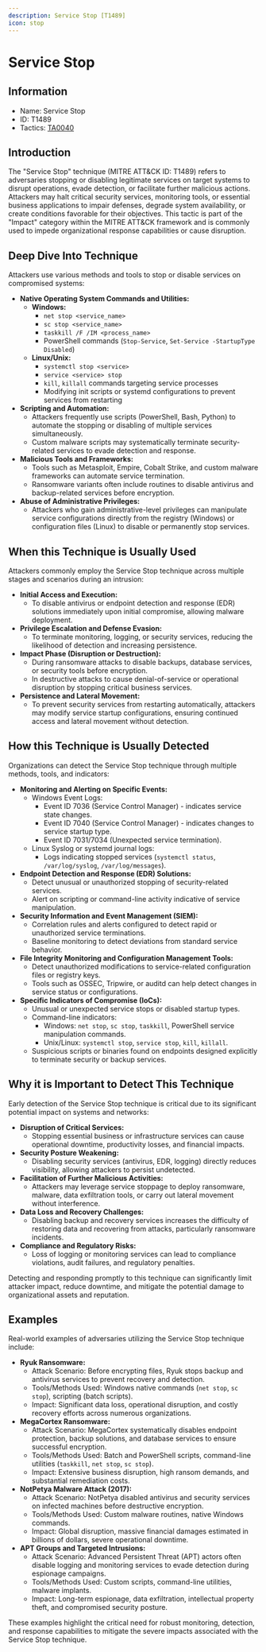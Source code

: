 ```yaml
---
description: Service Stop [T1489]
icon: stop
---
```


# Service Stop

## Information

- Name: Service Stop
- ID: T1489
- Tactics: [TA0040](../TA0040/TA0040.md)

## Introduction

The "Service Stop" technique (MITRE ATT\&CK ID: T1489) refers to adversaries stopping or disabling legitimate services on target systems to disrupt operations, evade detection, or facilitate further malicious actions. Attackers may halt critical security services, monitoring tools, or essential business applications to impair defenses, degrade system availability, or create conditions favorable for their objectives. This tactic is part of the "Impact" category within the MITRE ATT\&CK framework and is commonly used to impede organizational response capabilities or cause disruption.

## Deep Dive Into Technique

Attackers use various methods and tools to stop or disable services on compromised systems:

- **Native Operating System Commands and Utilities:**
  - **Windows:**
    - `net stop <service_name>`
    - `sc stop <service_name>`
    - `taskkill /F /IM <process_name>`
    - PowerShell commands (`Stop-Service`, `Set-Service -StartupType Disabled`)
  - **Linux/Unix:**
    - `systemctl stop <service>`
    - `service <service> stop`
    - `kill`, `killall` commands targeting service processes
    - Modifying init scripts or systemd configurations to prevent services from restarting
- **Scripting and Automation:**
  - Attackers frequently use scripts (PowerShell, Bash, Python) to automate the stopping or disabling of multiple services simultaneously.
  - Custom malware scripts may systematically terminate security-related services to evade detection and response.
- **Malicious Tools and Frameworks:**
  - Tools such as Metasploit, Empire, Cobalt Strike, and custom malware frameworks can automate service termination.
  - Ransomware variants often include routines to disable antivirus and backup-related services before encryption.
- **Abuse of Administrative Privileges:**
  - Attackers who gain administrative-level privileges can manipulate service configurations directly from the registry (Windows) or configuration files (Linux) to disable or permanently stop services.

## When this Technique is Usually Used

Attackers commonly employ the Service Stop technique across multiple stages and scenarios during an intrusion:

- **Initial Access and Execution:**
  - To disable antivirus or endpoint detection and response (EDR) solutions immediately upon initial compromise, allowing malware deployment.
- **Privilege Escalation and Defense Evasion:**
  - To terminate monitoring, logging, or security services, reducing the likelihood of detection and increasing persistence.
- **Impact Phase (Disruption or Destruction):**
  - During ransomware attacks to disable backups, database services, or security tools before encryption.
  - In destructive attacks to cause denial-of-service or operational disruption by stopping critical business services.
- **Persistence and Lateral Movement:**
  - To prevent security services from restarting automatically, attackers may modify service startup configurations, ensuring continued access and lateral movement without detection.

## How this Technique is Usually Detected

Organizations can detect the Service Stop technique through multiple methods, tools, and indicators:

- **Monitoring and Alerting on Specific Events:**
  - Windows Event Logs:
    - Event ID 7036 (Service Control Manager) - indicates service state changes.
    - Event ID 7040 (Service Control Manager) - indicates changes to service startup type.
    - Event ID 7031/7034 (Unexpected service termination).
  - Linux Syslog or systemd journal logs:
    - Logs indicating stopped services (`systemctl status`, `/var/log/syslog`, `/var/log/messages`).
- **Endpoint Detection and Response (EDR) Solutions:**
  - Detect unusual or unauthorized stopping of security-related services.
  - Alert on scripting or command-line activity indicative of service manipulation.
- **Security Information and Event Management (SIEM):**
  - Correlation rules and alerts configured to detect rapid or unauthorized service terminations.
  - Baseline monitoring to detect deviations from standard service behavior.
- **File Integrity Monitoring and Configuration Management Tools:**
  - Detect unauthorized modifications to service-related configuration files or registry keys.
  - Tools such as OSSEC, Tripwire, or auditd can help detect changes in service status or configurations.
- **Specific Indicators of Compromise (IoCs):**
  - Unusual or unexpected service stops or disabled startup types.
  - Command-line indicators:
    - Windows: `net stop`, `sc stop`, `taskkill`, PowerShell service manipulation commands.
    - Unix/Linux: `systemctl stop`, `service stop`, `kill`, `killall`.
  - Suspicious scripts or binaries found on endpoints designed explicitly to terminate security or backup services.

## Why it is Important to Detect This Technique

Early detection of the Service Stop technique is critical due to its significant potential impact on systems and networks:

- **Disruption of Critical Services:**
  - Stopping essential business or infrastructure services can cause operational downtime, productivity losses, and financial impacts.
- **Security Posture Weakening:**
  - Disabling security services (antivirus, EDR, logging) directly reduces visibility, allowing attackers to persist undetected.
- **Facilitation of Further Malicious Activities:**
  - Attackers may leverage service stoppage to deploy ransomware, malware, data exfiltration tools, or carry out lateral movement without interference.
- **Data Loss and Recovery Challenges:**
  - Disabling backup and recovery services increases the difficulty of restoring data and recovering from attacks, particularly ransomware incidents.
- **Compliance and Regulatory Risks:**
  - Loss of logging or monitoring services can lead to compliance violations, audit failures, and regulatory penalties.

Detecting and responding promptly to this technique can significantly limit attacker impact, reduce downtime, and mitigate the potential damage to organizational assets and reputation.

## Examples

Real-world examples of adversaries utilizing the Service Stop technique include:

- **Ryuk Ransomware:**
  - Attack Scenario: Before encrypting files, Ryuk stops backup and antivirus services to prevent recovery and detection.
  - Tools/Methods Used: Windows native commands (`net stop`, `sc stop`), scripting (batch scripts).
  - Impact: Significant data loss, operational disruption, and costly recovery efforts across numerous organizations.
- **MegaCortex Ransomware:**
  - Attack Scenario: MegaCortex systematically disables endpoint protection, backup solutions, and database services to ensure successful encryption.
  - Tools/Methods Used: Batch and PowerShell scripts, command-line utilities (`taskkill`, `net stop`, `sc stop`).
  - Impact: Extensive business disruption, high ransom demands, and substantial remediation costs.
- **NotPetya Malware Attack (2017):**
  - Attack Scenario: NotPetya disabled antivirus and security services on infected machines before destructive encryption.
  - Tools/Methods Used: Custom malware routines, native Windows commands.
  - Impact: Global disruption, massive financial damages estimated in billions of dollars, severe operational downtime.
- **APT Groups and Targeted Intrusions:**
  - Attack Scenario: Advanced Persistent Threat (APT) actors often disable logging and monitoring services to evade detection during espionage campaigns.
  - Tools/Methods Used: Custom scripts, command-line utilities, malware implants.
  - Impact: Long-term espionage, data exfiltration, intellectual property theft, and compromised security posture.

These examples highlight the critical need for robust monitoring, detection, and response capabilities to mitigate the severe impacts associated with the Service Stop technique.
